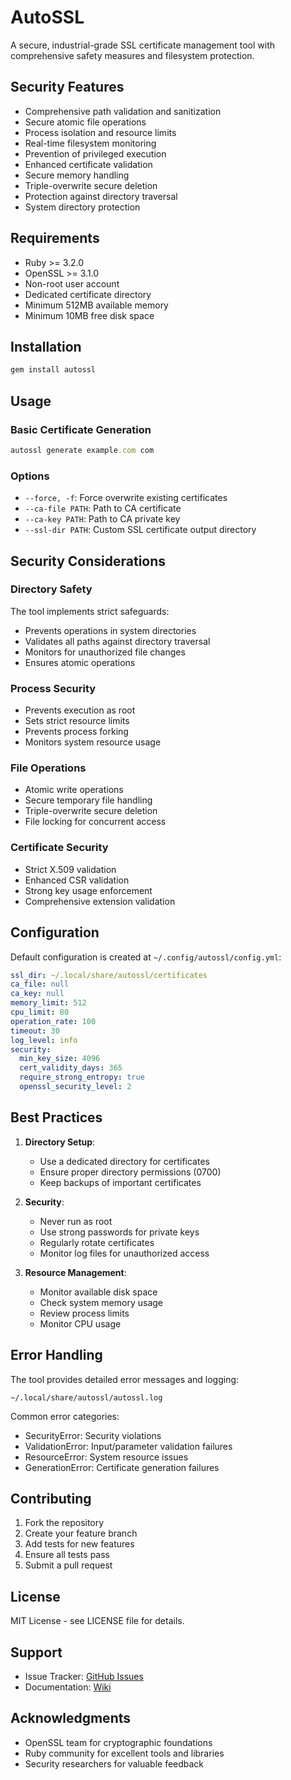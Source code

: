 # AutoSSL

A secure, industrial-grade SSL certificate management tool with comprehensive safety measures and filesystem protection.

## Security Features

- Comprehensive path validation and sanitization
- Secure atomic file operations
- Process isolation and resource limits
- Real-time filesystem monitoring
- Prevention of privileged execution
- Enhanced certificate validation
- Secure memory handling
- Triple-overwrite secure deletion
- Protection against directory traversal
- System directory protection

## Requirements

- Ruby >= 3.2.0
- OpenSSL >= 3.1.0
- Non-root user account
- Dedicated certificate directory
- Minimum 512MB available memory
- Minimum 10MB free disk space

## Installation

```bash
gem install autossl
```

## Usage

### Basic Certificate Generation

```ruby
autossl generate example.com com
```

### Options

- `--force, -f`: Force overwrite existing certificates
- `--ca-file PATH`: Path to CA certificate
- `--ca-key PATH`: Path to CA private key
- `--ssl-dir PATH`: Custom SSL certificate output directory

## Security Considerations

### Directory Safety

The tool implements strict safeguards:
- Prevents operations in system directories
- Validates all paths against directory traversal
- Monitors for unauthorized file changes
- Ensures atomic operations

### Process Security

- Prevents execution as root
- Sets strict resource limits
- Prevents process forking
- Monitors system resource usage

### File Operations

- Atomic write operations
- Secure temporary file handling
- Triple-overwrite secure deletion
- File locking for concurrent access

### Certificate Security

- Strict X.509 validation
- Enhanced CSR validation
- Strong key usage enforcement
- Comprehensive extension validation

## Configuration

Default configuration is created at `~/.config/autossl/config.yml`:

```yaml
ssl_dir: ~/.local/share/autossl/certificates
ca_file: null
ca_key: null
memory_limit: 512
cpu_limit: 80
operation_rate: 100
timeout: 30
log_level: info
security:
  min_key_size: 4096
  cert_validity_days: 365
  require_strong_entropy: true
  openssl_security_level: 2
```

## Best Practices

1. **Directory Setup**:
   - Use a dedicated directory for certificates
   - Ensure proper directory permissions (0700)
   - Keep backups of important certificates

2. **Security**:
   - Never run as root
   - Use strong passwords for private keys
   - Regularly rotate certificates
   - Monitor log files for unauthorized access

3. **Resource Management**:
   - Monitor available disk space
   - Check system memory usage
   - Review process limits
   - Monitor CPU usage

## Error Handling

The tool provides detailed error messages and logging:

```
~/.local/share/autossl/autossl.log
```

Common error categories:
- SecurityError: Security violations
- ValidationError: Input/parameter validation failures
- ResourceError: System resource issues
- GenerationError: Certificate generation failures

## Contributing

1. Fork the repository
2. Create your feature branch
3. Add tests for new features
4. Ensure all tests pass
5. Submit a pull request

## License

MIT License - see LICENSE file for details.

## Support

- Issue Tracker: [GitHub Issues](https://github.com/username/autossl/issues)
- Documentation: [Wiki](https://github.com/username/autossl/wiki)

## Acknowledgments

- OpenSSL team for cryptographic foundations
- Ruby community for excellent tools and libraries
- Security researchers for valuable feedback
